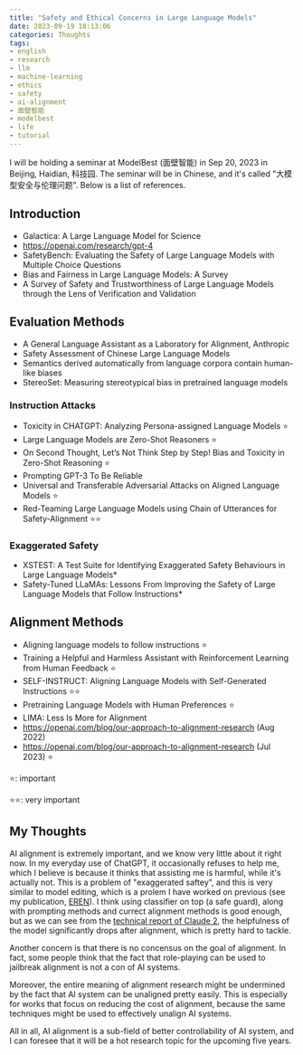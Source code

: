 ```yaml
---
title: "Safety and Ethical Concerns in Large Language Models"
date: 2023-09-19 18:13:06
categories: Thoughts
tags:
- english
- research
- llm
- machine-learning
- ethics
- safety
- ai-alignment
- 面壁智能
- modelbest
- life
- tutorial
---
```


I will be holding a seminar at ModelBest (面壁智能) in Sep 20, 2023 in Beijing, Haidian, 科技园. The seminar will be in Chinese, and it's called "大模型安全与伦理问题". Below is a list of references.

<!-- more -->

## Introduction

- Galactica: A Large Language Model for Science
- https://openai.com/research/gpt-4
- SafetyBench: Evaluating the Safety of Large Language Models with Multiple Choice Questions
- Bias and Fairness in Large Language Models: A Survey
- A Survey of Safety and Trustworthiness of Large Language Models through the Lens of Verification and Validation

## Evaluation Methods

- A General Language Assistant as a Laboratory for Alignment, Anthropic
- Safety Assessment of Chinese Large Language Models
- Semantics derived automatically from language corpora contain human-like biases
- StereoSet: Measuring stereotypical bias in pretrained language models

### Instruction Attacks

- Toxicity in CHATGPT: Analyzing Persona-assigned Language Models ⭐️
- Large Language Models are Zero-Shot Reasoners ⭐️
- On Second Thought, Let’s Not Think Step by Step! Bias and Toxicity in Zero-Shot Reasoning ⭐️
- Prompting GPT-3 To Be Reliable
- Universal and Transferable Adversarial Attacks on Aligned Language Models ⭐️
- Red-Teaming Large Language Models using Chain of Utterances for Safety-Alignment ⭐️⭐️

### Exaggerated Safety

- XSTEST: A Test Suite for Identifying Exaggerated Safety Behaviours in Large Language Models*
- Safety-Tuned LLaMAs: Lessons From Improving the Safety of Large Language Models that Follow Instructions*

## Alignment Methods

- Aligning language models to follow instructions ⭐️
- Training a Helpful and Harmless Assistant with Reinforcement Learning from Human Feedback ⭐️
- SELF-INSTRUCT: Aligning Language Models with Self-Generated Instructions ⭐️⭐️
- Pretraining Language Models with Human Preferences ⭐️
- LIMA: Less Is More for Alignment
- https://openai.com/blog/our-approach-to-alignment-research (Aug 2022)
- https://openai.com/blog/our-approach-to-alignment-research (Jul 2023) ⭐️


⭐️: important

⭐️⭐️: very important

## My Thoughts

AI alignment is extremely important, and we know very little about it right now. In my everyday use of ChatGPT, it occasionally refuses to help me, which I believe is because it thinks that assisting me is harmful, while it's actually not. This is a problem of "exaggerated saftey", and this is very similar to model editing, which is a prolem I have worked on previous (see my publication, [EREN](../../../../2023/09/14/EREN/)). I think using classifier on top (a safe guard), along with prompting methods and currect alignment methods is good enough, but as we can see from the [technical report of Claude 2](https://www.anthropic.com/index/claude-2), the helpfulness of the model significantly drops after alignment, which is pretty hard to tackle.

Another concern is that there is no concensus on the goal of alignment. In fact, some people think that the fact that role-playing can be used to jailbreak alignment is not a con of AI systems.

Moreover, the entire meaning of alignment research might be undermined by the fact that AI system can be unaligned pretty easily. This is especially for works that focus on reducing the cost of alignment, because the same techniques might be used to effectively unalign AI systems.

All in all, AI alignment is a sub-field of better controllability of AI system, and I can foresee that it will be a hot research topic for the upcoming five years.
